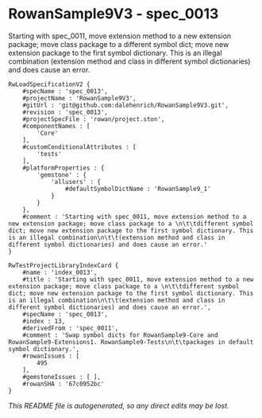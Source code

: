 # RowanSample9V3 - spec_0013
Starting with spec_0011, move extension method to a new extension package; move class package to a 
		different symbol dict; move new extension package to the first symbol dictionary. This is an illegal combination
		(extension method and class in different symbol dictionaries) and does cause an error.
```
RwLoadSpecificationV2 {
	#specName : 'spec_0013',
	#projectName : 'RowanSample9V3',
	#gitUrl : 'git@github.com:dalehenrich/RowanSample9V3.git',
	#revision : 'spec_0013',
	#projectSpecFile : 'rowan/project.ston',
	#componentNames : [
		'Core'
	],
	#customConditionalAttributes : [
		'tests'
	],
	#platformProperties : {
		'gemstone' : {
			'allusers' : {
				#defaultSymbolDictName : 'RowanSample9_1'
			}
		}
	},
	#comment : 'Starting with spec_0011, move extension method to a new extension package; move class package to a \n\t\tdifferent symbol dict; move new extension package to the first symbol dictionary. This is an illegal combination\n\t\t(extension method and class in different symbol dictionaries) and does cause an error.'
}

RwTestProjectLibraryIndexCard {
	#name : 'index_0013',
	#title : 'Starting with spec_0011, move extension method to a new extension package; move class package to a \n\t\tdifferent symbol dict; move new extension package to the first symbol dictionary. This is an illegal combination\n\t\t(extension method and class in different symbol dictionaries) and does cause an error.',
	#specName : 'spec_0013',
	#index : 13,
	#derivedFrom : 'spec_0011',
	#comment : 'Swap symbol dicts for RowanSample9-Core and RowanSample9-Extensions1. RowanSample9-Tests\n\t\tpackages in default symbol dictionary.',
	#rowanIssues : [
		495
	],
	#gemstoneIssues : [ ],
	#rowanSHA : '67c0952bc'
}
```

*This README file is autogenerated, so any direct edits may be lost.*
